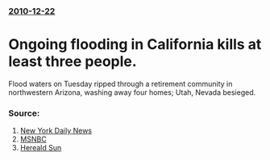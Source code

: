 ### [2010-12-22](/news/2010/12/22/index.md)

# Ongoing flooding in California kills at least three people. 

Flood waters on Tuesday ripped through a retirement community in northwestern Arizona, washing away four homes; Utah, Nevada besieged.


### Source:

1. [New York Daily News](http://www.nydailynews.com/news/galleries/california_rain_storms_state_of_emergency/california_rain_storms_state_of_emergency.html)
2. [MSNBC](http://www.msnbc.msn.com/id/40770785/ns/weather/)
3. [Hereald Sun](http://www.heraldsun.com.au/news/breaking-news/womans-body-pulled-from-california-flood-waters-as-rain-subsides/story-e6frf7jx-1225975748528)
